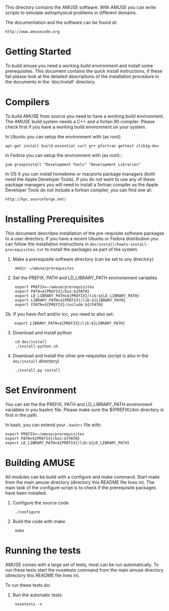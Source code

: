 This directory contains the AMUSE software. With AMUSE you can write
scripts to simulate astrophysical problems in different domains.

The documentation and the software can be found at:

    http://www.amusecode.org

Getting Started
===============

To build amuse you need a working build environment and install some
prerequisites. This document contains the quick install
instructions, if these fail please look at the detailed descriptions
of the installation procedure in the documents in the 'doc/install'
directory.

Compilers
=========

To build AMUSE from source you need to have a working build
environment. The AMUSE build system needs a C++ and a fortan 90
compiler. Please check first if you have a working build environment
on your system.

In Ubuntu you can setup the environment with (as root):

    apt-get install build-essential curl g++ gfortran gettext zlib1g-dev

In Fedora you can setup the environment with (as root)::

    yum groupinstall "Development Tools" "Development Libraries"

In OS X you can install homebrew or macports package managers (both
need the Apple Developer Tools). If you do not want to use any of
these package managers you will need to install a fortran compiler
as the Apple Developer Tools do not include a fortran compiler, you
can find one at:

    http://hpc.sourceforge.net/

Installing Prerequisites
========================

This document describes installation of the pre-requisite software
packages to a user directory. If you have a recent Ubuntu or Fedora
distribution you can follow the installation instructions in
`doc/install/howto-install-prerequisites.txt` to install the
packages as part of the system.

1. Make a prerequisite software directory (can be set to any directory)

        mkdir ~/amuse/prerequsites

2. Set the PREFIX, PATH and LD_LIBRARY_PATH environement variables

        export PREFIX=~/amuse/prerequisites
        export PATH=${PREFIX}/bin:${PATH}
        export LD_LIBRARY_PATH=${PREFIX}/lib:${LD_LIBRARY_PATH}
        export LIBRARY_PATH=${PREFIX}/lib:${LIBRARY_PATH}
        export CPATH=${PREFIX}/include:${CPATH}

2b. If you have ifort and/or icc, you need to also set:

        export LIBRARY_PATH=${PREFIX}/lib:${LIBRARY_PATH}

3. Download and install python

        cd doc/install
        ./install-python.sh

4. Download and install the other pre-requisites
   (script is also in the `doc/install` directory)

        ./install.py install


Set Environment
===============
You can set the the PREFIX, PATH and LD_LIBRARY_PATH environment
variables in you bashrc file. Please make sure the ${PREFIX}/bin
directory is first in the path.

In bash, you can extend your `.bashrc` file with:

    export PREFIX=~/amuse/prerequisites
    export PATH=${PREFIX}/bin:${PATH}
    export LD_LIBRARY_PATH=${PREFIX}/lib:${LD_LIBRARY_PATH}

Building AMUSE
==============

All modules can be build with a configure and make command. Start
make from the main amuse directory (directory this README file lives
in). The main task of the configure script is to check if the
prerequisite packages have been installed.

1. Configure the source code

        ./configure

2. Build the code with make

        make

Running the tests
=================
AMUSE comes with a large set of tests, most can be run automatically.
To run these tests start the nosetests command from the main
amuse directory (directory this README file lives in).

To run these tests do:

1. Run the automatic tests

        nosetests -v
